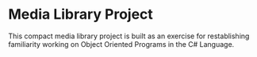 # Media Library Project
This compact media library project is built as an exercise for restablishing familiarity working on Object Oriented Programs in the C# Language.